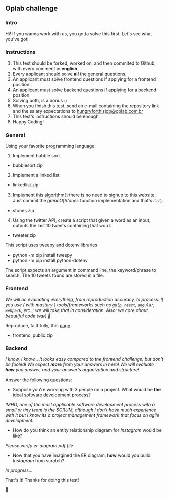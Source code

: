 ## Oplab challenge

### Intro

Hi! If you wanna work with us, you gotta solve this first. Let's see what you've got!

### Instructions

1. This test should be forked, worked on, and then commited to Github, with every comment in **english**.
2. Every applicant should solve **all** the general questions.
3. An applicant must solve frontend questions if applying for a frontend position.
4. An applicant must solve backend questions if applying for a backend position.
5. Solving both, is a bonus :)
6. When you finish this test, send an e-mail containing the repository link and the salary expectations to <hungryforthisjob@oplab.com.br>
7. This test's instructions should be enough.
8. Happy Coding!

### General
Using your favorite programming language:

1. Implement bubble sort.
- bubblesort.zip

2. Implement a linked list.
- linkedlist.zip

3. Implement this [algorithm](https://www.hackerrank.com/challenges/game-of-stones-1)(💡️there is no need to signup to this website. Just commit the _gameOfStones_ function implementation and that's it.💡️).
- stones.zip

4. Using the twitter API, create a script that given a word as an input, outputs the last 10 tweets containing that word.
- tweeter.zip

This script uses tweepy and dotenv libraries
- python -m pip install tweepy
- python -m pip install python-dotenv

The script expects an argument in command line, the keyword/phrase to search. The 10 tweets found are stored in a file.

### Frontend

_We will be evaluating everything, from reproduction accuracy, to process. If you use ( with mastery ) tools/frameworks such as `gulp`, `react`, `angular`, `webpack`, etc..; we will take that in consideration. Also: we care about beautiful code (~~var~~) 👾_

Reproduce, faithfully, this [page]( http://ydirection.com/Aria/index-3.html ).

- frontend_public.zip

### Backend

_I know, I know... It looks easy compared to the frontend challenge; but don't be fooled! We expect **more** from your answers in here! We will evaluate **how** you answer, and your answer's organization and structure!_

Answer the following questions:
- Suppose you're working with 3 people on a project. What would be **the** ideal software development process?

_IMHO, one of the most applicable software development process with a small or tiny team is the SCRUM, although I don't have much experience with it but I know its a project management framework that focus on agile development._

- How do you think an entity relationship diagram for _Instagram_ would be like?

_Please verify er-diagram.pdf file_

- Now that you have imagined the ER diagram, **how** would you build _Instagram_ from scratch?

_In progress..._

That's it! Thanks for doing this test!

🚀
